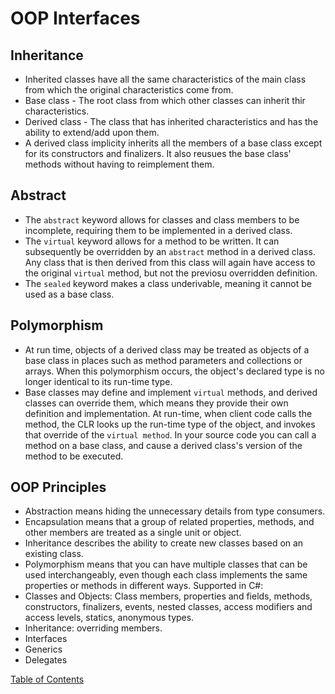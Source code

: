 # OOP Interfaces

## Inheritance
- Inherited classes have all the same characteristics of the main class from which the original characteristics come from.
- Base class - The root class from which other classes can inherit thir characteristics.
- Derived class - The class that has inherited characteristics and has the ability to extend/add upon them.
- A derived class implicity inherits all the members of a base class except for its constructors and finalizers. It also reusues the base class' methods without having to reimplement them.

## Abstract
- The ```abstract``` keyword allows for classes and class members to be incomplete, requiring them to be implemented in a derived class.
- The ```virtual``` keyword allows for a method to be written. It can subsequently be overridden by an ```abstract``` method in a derived class. Any class that is then derived from this class will again have access to the original ```virtual``` method, but not the previosu overridden definition.
- The ```sealed``` keyword makes a class underivable, meaning it cannot be used as a base class.

## Polymorphism
- At run time, objects of a derived class may be treated as objects of a base class in places such as method parameters and collections or arrays. When this polymorphism occurs, the object's declared type is no longer identical to its run-time type.
- Base classes may define and implement ```virtual``` methods, and derived classes can override them, which means they provide their own definition and implementation. At run-time, when client code calls the method, the CLR looks up the run-time type of the object, and invokes that override of the ```virtual method```. In your source code you can call a method on a base class, and cause a derived class's version of the method to be executed.

## OOP Principles
- Abstraction means hiding the unnecessary details from type consumers.
- Encapsulation means that a group of related properties, methods, and other members are treated as a single unit or object.
- Inheritance describes the ability to create new classes based on an existing class.
- Polymorphism means that you can have multiple classes that can be used interchangeably, even though each class implements the same properties or methods in different ways.
Supported in C#:
- Classes and Objects: Class members, properties and fields, methods, constructors, finalizers, events, nested classes, access modifiers and access levels, statics, anonymous types.
- Inheritance: overriding members.
- Interfaces
- Generics
- Delegates



[Table of Contents](README.md)